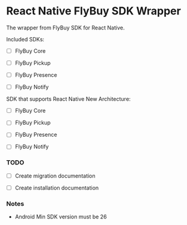 # React Native FlyBuy SDK Wrapper

The wrapper from FlyBuy SDK for React Native. 

Included SDKs:

- [ ] FlyBuy Core
- [ ] FlyBuy Pickup
- [ ] FlyBuy Presence
- [ ] FlyBuy Notify


SDK that supports React Native New Architecture:

- [ ] FlyBuy Core
- [ ] FlyBuy Pickup
- [ ] FlyBuy Presence
- [ ] FlyBuy Notify


### TODO

- [ ] Create migration documentation
- [ ] Create installation documentation


### Notes

- Android Min SDK version must be 26